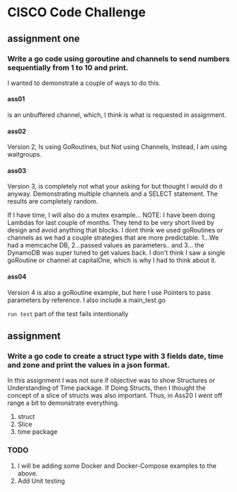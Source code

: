 # CISCO Code Challenge


## assignment one

### Write a go code using goroutine and channels to send numbers sequentially from 1 to 10 and print.
I wanted to demonstrate a couple of ways to do this.

#### ass01 
is an unbuffered channel, which, I think is what is requested in assignment. 

#### ass02
Version 2, Is using GoRoutines, but Not using Channels, Instead, I am using waitgroups.  

#### ass03
Version 3, is completely not what your asking for but thought I would do it anyway.  Demonstrating multiple channels and a SELECT statement.  The results are completely random.

If I have time, I will also do a mutex example...
NOTE:   I have been doing Lambdas for last couple of months.  They tend to be very short lived by design and avoid anything that blocks.  I dont think we used goRoutines or channels as we had a couple strategies that are more predictable.  1...We had a memcache DB, 2...passed values as parameters.. and 3... the DynamoDB was super tuned to get values back.  I don't think I saw a single goRoutine or channel at capitalOne, which is why I had to think about it.

#### ass04
Version 4
is also a goRoutine example, but here I use Pointers to pass parameters by reference.
I also include a main_test.go

``` run test ```
part of the test fails intentionally


## assignment 

### Write a go code to create a struct type with 3 fields date, time and zone and print the values in a json format.

In this assignment I was not sure if objective was to show Structures or Understanding of Time package. If Doing Structs, then I thought the concept of a slice of structs was also important.  Thus, in Ass20 I went off range a bit to demonstrate everything.

1. struct
2. Slice
3. time package

###  TODO
1. I will be adding some Docker and Docker-Compose examples to the above.
2. Add Unit testing

